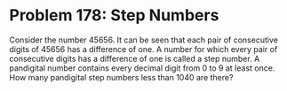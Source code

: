 # Problem 178: Step Numbers
Consider the number 45656. It can be seen that each pair of consecutive
digits of 45656 has a difference of one. A number for which every pair
of consecutive digits has a difference of one is called a step number. A
pandigital number contains every decimal digit from 0 to 9 at least
once. How many pandigital step numbers less than 1040 are there?

